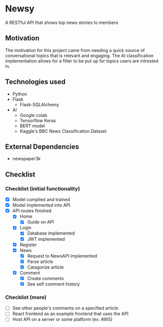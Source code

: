 # Newsy
A RESTful API that shows top news stories to members

## Motivation
The motivation for this project came from needing a quick source of conversational topics that is relevant and engaging.
The AI classification implementation allows for a filter to be put up for topics users are intrested in.

## Technologies used
- Python
- Flask
  - Flask-SQLAlchemy
- AI
  - Google colab
  - Tensorflow Keras
  - BERT model
  - Kaggle's BBC News Classification Dataset

## External Dependencies
- newspaper3k
 


## Checklist

### Checklist (initial functionality)
- [x] Model compiled and trained
- [x] Model implemented into API
- [x] API routes finished
  - [x] Home
    - [x] Guide on API
  - [x] Login
    - [x] Database implemented
    - [x] JWT implemented
  - [x] Register
  - [x] News
    - [x] Request to NewsAPI implemented
    - [x] Parse article 
    - [x] Catagorize article
  - [x] Comment
    - [x] Create comments
    - [x] See self comment history

### Checklist (more) 
- [ ] See other people's comments on a specified article
- [ ] React frontend as an example frontend that uses the API
- [ ] Host API on a server or some platform (ex. AWS)
